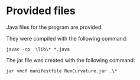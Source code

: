 # Provided files
Java files for the program are provided.

They were compiled with the following command: 
```
javac -cp .\lib\* *.java 
```

The jar file was created with the following command: 
```
jar vmcf manifestfile RunCurvature.jar .\*
```

